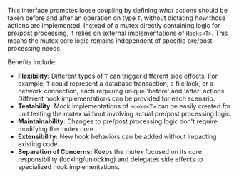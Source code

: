 This interface promotes loose coupling by defining *what* actions should be taken before and after an operation on type `T`, without dictating *how* those actions are implemented.  Instead of a mutex directly containing logic for pre/post processing, it relies on external implementations of `Hooks<T>`.  This means the mutex core logic remains independent of specific pre/post processing needs.

Benefits include:

*   **Flexibility:** Different types of `T` can trigger different side effects. For example, `T` could represent a database transaction, a file lock, or a network connection, each requiring unique 'before' and 'after' actions.  Different hook implementations can be provided for each scenario.
*   **Testability:** Mock implementations of `Hooks<T>` can be easily created for unit testing the mutex without involving actual pre/post processing logic.
*   **Maintainability:** Changes to pre/post processing logic don't require modifying the mutex core.
*   **Extensibility:** New hook behaviors can be added without impacting existing code.
*   **Separation of Concerns:** Keeps the mutex focused on its core responsibility (locking/unlocking) and delegates side effects to specialized hook implementations.